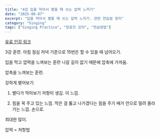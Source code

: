 ```yaml
---
title: "4강 입을 막아서 뱉을 때 쓰는 압력 느끼기"
date: "2025-08-07"
excerpt: "입을 막아서 뱉을 때 쓰는 압력 느끼기. 관련 연습법 정리"
category: "Singing"
tags: ["Singing Practice", "장효진 강의", "연습방법"]
---
```


[유료 인강 링크](https://www.youtube.com/watch?v=B8Sh_8RuwdM&list=PLYmQoOcy6x0rPbWVIgQo1_S4p3BFhsL2T&index=22)


3강 훈련. 아침 점심 저녁 기준으로 15번은 할 수 있을 때 넘어오기.

입을 막고 압력을 느껴보는 훈련
나갈 길이 없기 때문에 압축에 가까움.

압축을 느껴보는 훈련.

강하게 뱉어보기

1. 뱉다가 막아보기
저항이 생김. 이 느낌.

2. 힘을 꾹 주고 있는 느낌. 막은 걸 뚫고 나가겠다는 힘을 주기
배가 안으로 밀려 올라가는 느낌. 손으로.

최대한 많이.

압력 = 저항법





